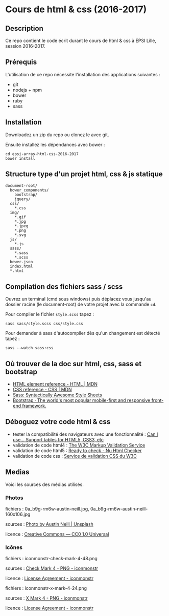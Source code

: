 # Cours de html & css (2016-2017)

## Description

Ce repo contient le code écrit durant le cours de html & css à EPSI Lille, session 2016-2017.

## Prérequis

L'utilisation de ce repo nécessite l'installation des applications suivantes :

- git
- nodejs + npm
- bower
- ruby
- sass

## Installation

Downloadez un zip du repo ou clonez le avec git.

Ensuite installez les dépendances avec bower :

    cd epsi-arras-html-css-2016-2017
    bower install

## Structure type d'un projet html, css & js statique

    document-root/
      bower_components/
        bootstrap/
        jquery/
      css/
        *.css
      img/
        *.gif
        *.jpg
        *.jpeg
        *.png
        *.svg
      js/
        *.js
      sass/
        *.sass
        *.scss
      bower.json
      index.html
      *.html

## Compilation des fichiers sass / scss

Ouvrez un terminal (cmd sous windows) puis déplacez vous jusqu'au dossier racine (le document-root) de votre projet avec la commande `cd`.

Pour compiler le fichier `style.scss` tapez :

    sass sass/style.scss css/style.css

Pour demander à sass d'autocompiler dès qu'un changement est détecté tapez :

    sass --watch sass:css

## Où trouver de la doc sur html, css, sass et bootstrap

- [HTML element reference - HTML | MDN](https://developer.mozilla.org/en-US/docs/Web/HTML/Element)
- [CSS reference - CSS | MDN](https://developer.mozilla.org/en-US/docs/Web/CSS/Reference)
- [Sass: Syntactically Awesome Style Sheets](http://sass-lang.com/)
- [Bootstrap · The world's most popular mobile-first and responsive front-end framework.](http://getbootstrap.com/)

## Déboguez votre code html & css

- tester la compatibilité des navigateurs avec une fonctionnalité : [Can I use... Support tables for HTML5, CSS3, etc](http://caniuse.com/)
- validation de code html4 : [The W3C Markup Validation Service](https://validator.w3.org/)
- validation de code html5 : [Ready to check - Nu Html Checker](https://validator.w3.org/nu/)
- validation de code css : [Service de validation CSS du W3C](https://jigsaw.w3.org/css-validator/)

## Medias

Voici les sources des médias utilisés.

### Photos

fichiers : 0a_b9g-rm6w-austin-neill.jpg, 0a_b9g-rm6w-austin-neill-160x106.jpg

sources : [Photo by Austin Neill | Unsplash](https://unsplash.com/?photo=0A_b9G-Rm6w)

licence : [Creative Commons — CC0 1.0 Universal](https://creativecommons.org/publicdomain/zero/1.0/)

### Icônes

fichiers : iconmonstr-check-mark-4-48.png

sources : [Check Mark 4 - PNG - iconmonstr](http://iconmonstr.com/check-mark-4/?png)

licence : [License Agreement - iconmonstr](http://iconmonstr.com/license/)


fichiers : iconmonstr-x-mark-4-24.png

sources : [X Mark 4 - PNG - iconmonstr](http://iconmonstr.com/x-mark-4/?png)

licence : [License Agreement - iconmonstr](http://iconmonstr.com/license/)


